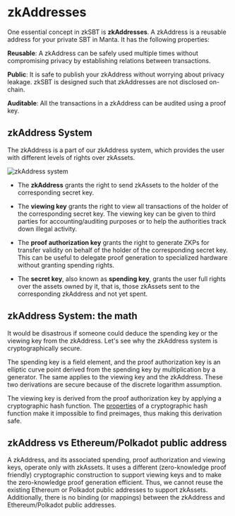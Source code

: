 # zkAddresses

One essential concept in zkSBT is **zkAddresses**. A zkAddress is a reusable address for your private SBT in Manta. It has the following properties:

 **Reusable**: A zkAddress can be safely used multiple times without compromising privacy by establishing relations between transactions.

 **Public**: It is safe to publish your zkAddress without worrying about privacy leakage. zkSBT is designed such that zkAddresses are not disclosed on-chain.

 **Auditable**: All the transactions in a zkAddress can be audited using a proof key.

## zkAddress System

The zkAddress is a part of our zkAddress system, which provides the user with different levels of rights over zkAssets.

![zkAddress system](./resources/zkAddress.png)

* The **zkAddress** grants the right to send zkAssets to the holder of the corresponding secret key.

* The **viewing key** grants the right to view all transactions of the holder of the corresponding secret key. The viewing key can be given to third parties for accounting/auditing purposes or to help the authorities track down illegal activity.

* The **proof authorization key** grants the right to generate ZKPs for transfer validity on behalf of the holder of the corresponding secret key. This can be useful to delegate proof generation to specialized hardware without granting spending rights.

* The **secret key**, also known as **spending key**, grants the user full rights over the assets owned by it, that is, those zkAssets sent to the corresponding zkAddress and not yet spent.

## zkAddress System: the math

It would be disastrous if someone could deduce the spending key or the viewing key from the zkAddress. Let's see why the zkAddress system is cryptographically secure.

The spending key is a field element, and the proof authorization key is an elliptic curve point derived from the spending key by multiplication by a generator. The same applies to the viewing key and the zkAddress. These two derivations are secure because of the discrete logarithm assumption.

The viewing key is derived from the proof authorization key by applying a cryptographic hash function. The [properties](https://en.wikipedia.org/wiki/Cryptographic_hash_function#Properties) of a cryptographic hash function make it impossible to find preimages, thus making this derivation safe.

## zkAddress vs Ethereum/Polkadot public address

A zkAddress, and its associated spending, proof authorization and viewing keys, operate only with zkAssets. It uses a different (zero-knowledge proof friendly) cryptographic construction to support viewing keys and to make the zero-knowledge proof generation efficient. Thus, we cannot reuse the existing Ethereum or Polkadot public addresses to support zkAssets. Additionally, there is no binding (or mappings) between the zkAddress and Ethereum/Polkadot public addresses.